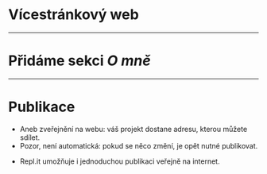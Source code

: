 <!-- .slide: data-state="c-slide-inter" -->

# Vícestránkový web

---

<!-- .slide: data-state="c-slide-task" -->

# Přidáme sekci _O&nbsp;mně_

---

# Publikace

* Aneb zveřejnění na webu: váš projekt dostane adresu, kterou můžete sdílet.
* Pozor, není automatická: pokud se něco změní, je opět nutné publikovat.

>>>
* Repl.it umožňuje i jednoduchou publikaci veřejně na internet.

